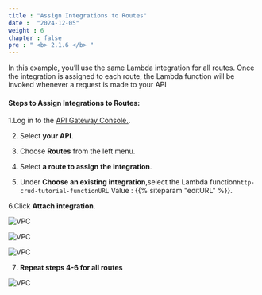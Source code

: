 ```yaml
---
title : "Assign Integrations to Routes"
date :  "2024-12-05" 
weight : 6
chapter : false
pre : " <b> 2.1.6 </b> "
---
```


In this example, you’ll use the same Lambda integration for all routes. Once the integration is assigned to each route, the Lambda function will be invoked whenever a request is made to your API

#### Steps to Assign Integrations to Routes:

1.Log in to the [API Gateway Console.](https://console.aws.amazon.com/apigateway).

2. Select **your API**.

3. Choose **Routes** from the left menu.

4. Select **a route to assign the integration**.

5. Under **Choose an existing integration**,select the Lambda function`http-crud-tutorial-functionURL` Value : {{% siteparam "editURL" %}}.

6.Click **Attach integration**.

![VPC](/images/assignintegration/in5.png)

![VPC](/images/assignintegration/in6.png)

![VPC](/images/assignintegration/in7.png)

7. **Repeat steps 4-6 for all routes**

![VPC](/images/assignintegration/in8.png)
